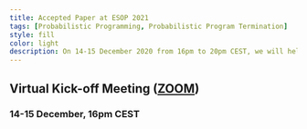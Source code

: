 ```yaml
---
title: Accepted Paper at ESOP 2021  
tags: [Probabilistic Programming, Probabilistic Program Termination] 
style: fill
color: light
description: On 14-15 December 2020 from 16pm to 20pm CEST, we will held the official ProbInG Kick-off Meeting via ZOOM due to the covid19 pandemic.  
---
```


## Virtual Kick-off Meeting ([ZOOM](https://us02web.zoom.us/j/83547469150))  

### 14-15 December, 16pm CEST 
